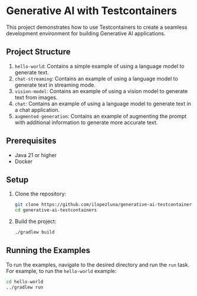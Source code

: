 # Generative AI with Testcontainers

This project demonstrates how to use Testcontainers to create a seamless development environment for building Generative AI applications.

## Project Structure

1. `hello-world`: Contains a simple example of using a language model to generate text.
2. `chat-streaming`: Contains an example of using a language model to generate text in streaming mode.
3. `vision-model`: Contains an example of using a vision model to generate text from images.
4. `chat`: Contains an example of using a language model to generate text in a chat application.
5. `augmented-generation`: Contains an example of augmenting the prompt with additional information to generate more accurate text.

## Prerequisites

- Java 21 or higher
- Docker

## Setup

1. Clone the repository:
    ```sh
    git clone https://github.com/ilopezluna/generative-ai-testcontainers.git
    cd generative-ai-testcontainers
    ```

2. Build the project:
    ```sh
    ./gradlew build
    ```

## Running the Examples

To run the examples, navigate to the desired directory and run the `run` task. For example, to run the `hello-world` example:

```sh
cd hello-world
../gradlew run
```
